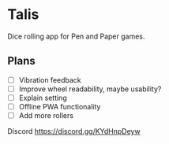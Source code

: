 # Talis

Dice rolling app for Pen and Paper games.

## Plans

- [ ] Vibration feedback
- [ ] Improve wheel readability, maybe usability?
- [ ] Explain setting
- [ ] Offline PWA functionality
- [ ] Add more rollers

Discord
https://discord.gg/KYdHnpDeyw
